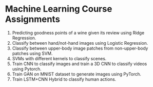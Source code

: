 # Machine Learning Course Assignments
1. Predicting goodness points of a wine given its review using Ridge Regression.<br>
2. Classify between hand/not-hand images using Logistic Regression. <br>
3. Classify between upper-body image patches from non-upper-body patches using SVM. <br>
4. SVMs with different kernels to classify scenes. <br>
5. Train CNN to classify images and train a 3D CNN to classify videos using Pytorch.<br>
6. Train GAN on MNIST dataset to generate images using PyTorch. <br>
7. Train LSTM+CNN Hybrid to classify human actions.
